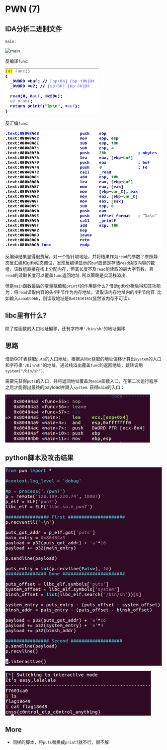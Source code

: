 # PWN (7)

## IDA分析二进制文件

`main:`

![main](screenshot.main.png)

反编译`func`:

![func_c](screenshot/func_c.png)

反汇编`func`:

![func_asm](screenshot/func_asm.png)

反编译结果显得很费解，对一个指针取地址，并将结果作为`read`的参数？参照静态反汇编和gdb动态调试，发现反编译显示的`buf`应该是存储`read`读取内容的数组，该数组直接在栈上分配内存，但其长度不及`read`能读取的最大字节数，且`read`的读取长度可以覆盖`func`返回地址. 所以策略是实现栈溢出.

但是`main`函数最后的变量赋值和`printf`的作用是什么? 借助gdb分析后得知其功能为：将`read`读取内容的头4字节作为内存地址，读取该内存地址内的4字节内容. 比如输入`aaaabbbbb`，则读取地址是`0x61616161`(显然该内存不可读).

## libc里有什么?
除了库函数的入口地址偏移，还有字符串`'/bin/sh'`的地址偏移.

## 思路
借助GOT表获取`puts`的入口地址，根据从libc获取的地址偏移计算出`system`的入口和字符串`'/bin/sh'`的地址，通过栈溢出覆盖`func`的返回地址，跳转调用`system("/bin/sh")`.

需要先获得`puts`的入口，并将返回地址覆盖为`main`函数入口，在第二次运行程序之后才能得出最终的payload并跳入`system`. 获得`main`的入口：

![gdb_main](screenshot/gdb_main.png)

## python脚本及攻击结果

![exp](screenshot/exp.png)

![res](screenshot/res.png)

## More
* 同样的脚本，将`puts`替换成`printf`就不行，很不解

